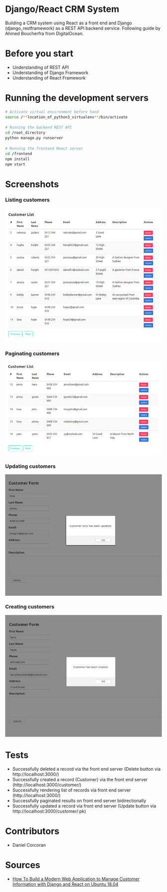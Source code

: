 # Django/React CRM System
Building a CRM system using React as a front end and Django (django_restframework) as a REST API backend service. Following guide by Ahmed Boucherfra from DigitalOcean.


# Before you start
- Understanding of REST API
- Understanding of Django Framework
- Understanding of React Framework


# Running the development servers
```sh
# Activate virtual environment before hand
source /**location_of_python3_virtualenv**/bin/activate

# Running the backend REST API
cd /root_directory
python manage.py runserver

# Running the frontend React server
cd /frontend
npm install
npm start
```

# Screenshots

### Listing customers
![Customer List](https://github.com/danielc92/react-django-crm/blob/master/screenshots/customer-list.png)

### Paginating customers
![Paginated customer list](https://github.com/danielc92/react-django-crm/blob/master/screenshots/customer-list-pagination.png)

### Updating customers
![Update customers](https://github.com/danielc92/react-django-crm/blob/master/screenshots/customer-update.png)

### Creating customers
![Creating customers](https://github.com/danielc92/react-django-crm/blob/master/screenshots/customer-create.png)

# Tests
- Successfully deleted a record via the front end server (Delete button via http://localhost:3000/)
- Successfully created a record (Customer) via the front end server (http://localhost:3000/customer/)
- Successfully rendering list of records via front end server (http://localhost:3000/)
- Successfully paginated results on front end server bidirectionally
- Successfully updated a record via front end server (Update button via http://localhost:3000/customer/:pk)


# Contributors
- Daniel Corcoran


# Sources
- [How To Build a Modern Web Application to Manage Customer Information with Django and React on Ubuntu 18.04](https://www.digitalocean.com/community/tutorials/how-to-build-a-modern-web-application-to-manage-customer-information-with-django-and-react-on-ubuntu-18-04)
